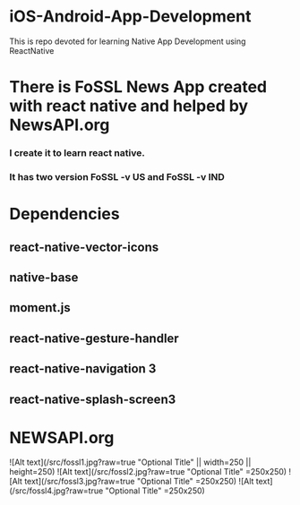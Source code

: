 # iOS-Android-App-Development
This is repo devoted for learning Native App Development using ReactNative
# There is FoSSL News App created with react native and helped by NewsAPI.org
### I create it to learn react native.
### It has two version FoSSL -v US and FoSSL -v IND
# Dependencies
## react-native-vector-icons
## native-base
## moment.js
## react-native-gesture-handler
## react-native-navigation 3
## react-native-splash-screen3
# NEWSAPI.org
![Alt text](/src/fossl1.jpg?raw=true "Optional Title" || width=250 || height=250)
![Alt text](/src/fossl2.jpg?raw=true "Optional Title" =250x250)
![Alt text](/src/fossl3.jpg?raw=true "Optional Title" =250x250)
![Alt text](/src/fossl4.jpg?raw=true "Optional Title" =250x250)
